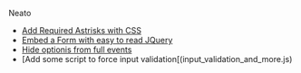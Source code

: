 Neato


 - [Add Required Astrisks with CSS](Add_Required_Astrisks_with_CSS.md)
 - [Embed a Form with easy to read JQuery](/portals/jquery-form-embed.md)
 - [Hide optionis from full events](hide_full.md)
 - [Add some script to force input validation[(input_validation_and_more.js)
